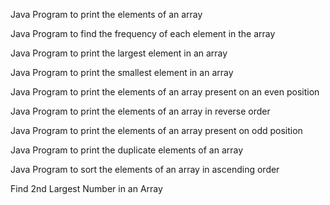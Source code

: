 Java Program to print the elements of an array

Java Program to find the frequency of each element in the array

Java Program to print the largest element in an array

Java Program to print the smallest element in an array

Java Program to print the elements of an array present on an even position

Java Program to print the elements of an array in reverse order

Java Program to print the elements of an array present on odd position

Java Program to print the duplicate elements of an array

Java Program to sort the elements of an array in ascending order

Find 2nd Largest Number in an Array
